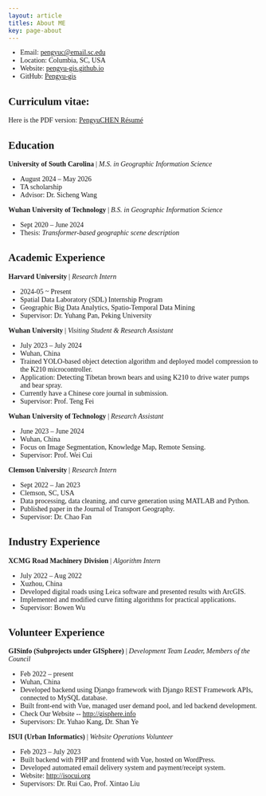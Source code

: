 ```yaml
---
layout: article
titles: About ME
key: page-about
---
```


<style>
    body {
        font-family: "Times New Roman", Times, serif;
    }
    .publication-title {
        font-weight: bold;
    }
    .publication-authors {
        font-style: italic;
    }
    .publication-date {
        font-style: normal;
    }
</style>

- Email: [pengyuc@email.sc.edu](mailto:pengyuc@email.sc.edu)
- Location: Columbia, SC, USA
- Website: [pengyu-gis.github.io](https://pengyu-gis.github.io/)
- GitHub: [Pengyu-gis](https://github.com/Pengyu-gis)
    
## Curriculum vitae:
Here is the PDF version: [PengyuCHEN Résumé](/Pengyu-CV.pdf)
<br>

## Education

**University of South Carolina** | *M.S. in Geographic Information Science*
- August 2024 – May 2026
- TA scholarship
- Advisor: Dr. Sicheng Wang

**Wuhan University of Technology** | *B.S. in Geographic Information Science*
- Sept 2020 – June 2024
- Thesis: *Transformer-based geographic scene description*

## Academic Experience

**Harvard University** | *Research Intern* 
- 2024-05 ~ Present
- Spatial Data Laboratory (SDL) Internship Program
- Geographic Big Data Analytics, Spatio-Temporal Data Mining
- Supervisor: Dr. Yuhang Pan, Peking University

**Wuhan University** | *Visiting Student & Research Assistant*
- July 2023 – July 2024
- Wuhan, China
- Trained YOLO-based object detection algorithm and deployed model compression to the K210 microcontroller.
- Application: Detecting Tibetan brown bears and using K210 to drive water pumps and bear spray.
- Currently have a Chinese core journal in submission.
- Supervisor: Prof. Teng Fei

**Wuhan University of Technology** | *Research Assistant*
- June 2023 – June 2024
- Wuhan, China
- Focus on Image Segmentation, Knowledge Map, Remote Sensing.
- Supervisor: Prof. Wei Cui

**Clemson University** | *Research Intern*
- Sept 2022 – Jan 2023
- Clemson, SC, USA
- Data processing, data cleaning, and curve generation using MATLAB and Python.
- Published paper in the Journal of Transport Geography.
- Supervisor: Dr. Chao Fan

## Industry Experience

**XCMG Road Machinery Division** | *Algorithm Intern*
- July 2022 – Aug 2022
- Xuzhou, China
- Developed digital roads using Leica software and presented results with ArcGIS.
- Implemented and modified curve fitting algorithms for practical applications.
- Supervisor: Bowen Wu

## Volunteer Experience

**GISinfo (Subprojects under GISphere)** | *Development Team Leader, Members of the Council*
- Feb 2022 – present
- Wuhan, China
- Developed backend using Django framework with Django REST Framework APIs, connected to MySQL database.
- Built front-end with Vue, managed user demand pool, and led backend development.
- Check Our Website -- http://gisphere.info
- Supervisors: Dr. Yuhao Kang, Dr. Shan Ye

**ISUI (Urban Informatics)** | *Website Operations Volunteer*
- Feb 2023 – July 2023
- Built backend with PHP and frontend with Vue, hosted on WordPress.
- Developed automated email delivery system and payment/receipt system.
- Website: http://isocui.org
- Supervisors: Dr. Rui Cao, Prof. Xintao Liu
